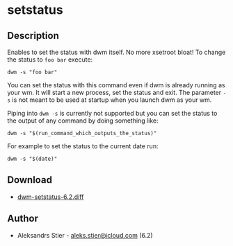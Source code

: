 setstatus
=========

Description
-----------
Enables to set the status with dwm itself. No more xsetroot bloat!
To change the status to `foo bar` execute:

    dwm -s "foo bar"

You can set the status with this command even if dwm is already running as your
wm. It will start a new process, set the status and exit. The parameter `-s` is
not meant to be used at startup when you launch dwm as your wm.

Piping into `dwm -s` is currently not supported but you can set the
status to the output of any command by doing something like:

    dwm -s "$(run_command_which_outputs_the_status)"

For example to set the status to the current date run:

    dwm -s "$(date)"

Download
--------
* [dwm-setstatus-6.2.diff](dwm-setstatus-6.2.diff)

Author
------
* Aleksandrs Stier - <aleks.stier@icloud.com> (6.2)
